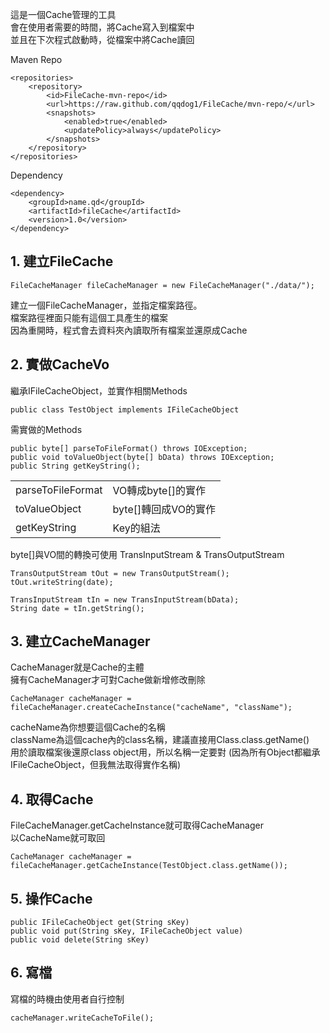 這是一個Cache管理的工具  
會在使用者需要的時間，將Cache寫入到檔案中  
並且在下次程式啟動時，從檔案中將Cache讀回

Maven Repo

    <repositories>
        <repository>
            <id>FileCache-mvn-repo</id>
            <url>https://raw.github.com/qqdog1/FileCache/mvn-repo/</url>
            <snapshots>
                <enabled>true</enabled>
                <updatePolicy>always</updatePolicy>
            </snapshots>
        </repository>
    </repositories>
    
Dependency

    <dependency>
        <groupId>name.qd</groupId>
        <artifactId>fileCache</artifactId>
        <version>1.0</version>
    </dependency>

## 1. 建立FileCache

    FileCacheManager fileCacheManager = new FileCacheManager("./data/");

建立一個FileCacheManager，並指定檔案路徑。  
檔案路徑裡面只能有這個工具產生的檔案  
因為重開時，程式會去資料夾內讀取所有檔案並還原成Cache

## 2. 實做CacheVo
繼承IFileCacheObject，並實作相關Methods

    public class TestObject implements IFileCacheObject  

需實做的Methods

    public byte[] parseToFileFormat() throws IOException;
    public void toValueObject(byte[] bData) throws IOException;
    public String getKeyString();

<table>
<tr><td>parseToFileFormat</td><td>VO轉成byte[]的實作</td></tr>
<tr><td>toValueObject</td><td>byte[]轉回成VO的實作</td></tr>
<tr><td>getKeyString</td><td>Key的組法</td></tr>
</table>

byte[]與VO間的轉換可使用 TransInputStream & TransOutputStream  

    TransOutputStream tOut = new TransOutputStream();
    tOut.writeString(date);

    TransInputStream tIn = new TransInputStream(bData);
    String date = tIn.getString();

## 3. 建立CacheManager
CacheManager就是Cache的主體  
擁有CacheManager才可對Cache做新增修改刪除  

    CacheManager cacheManager = fileCacheManager.createCacheInstance("cacheName", "className");

cacheName為你想要這個Cache的名稱  
className為這個cache內的class名稱，建議直接用Class.class.getName()  
用於讀取檔案後還原class object用，所以名稱一定要對
(因為所有Object都繼承IFileCacheObject，但我無法取得實作名稱)

## 4. 取得Cache
FileCacheManager.getCacheInstance就可取得CacheManager  
以CacheName就可取回

    CacheManager cacheManager = fileCacheManager.getCacheInstance(TestObject.class.getName());


## 5. 操作Cache

    public IFileCacheObject get(String sKey) 
    public void put(String sKey, IFileCacheObject value)
    public void delete(String sKey)

## 6. 寫檔
寫檔的時機由使用者自行控制  

    cacheManager.writeCacheToFile();

